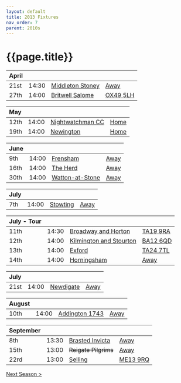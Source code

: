 ```yaml
---
layout: default
title: 2013 Fixtures
nav_order: 7
parent: 2010s
---
```


# {{page.title}}

| April |  |  |  |
|:---|:---|:---|:---|
| 21st | 14:30 | [Middleton Stoney](middleton-stoney) | [Away](https://goo.gl/maps/NKG1fHyPgmci55aGA) |
| 27th | 14:00 | [Britwell Salome](britwell-salome) | [OX49 5LH](https://goo.gl/maps/CGgpPNyQhotADDFs9) |

| May |  |  |  |
|:---|:---|:---|:---|
| 12th | 14:00 | [Nightwatchman CC](nightwatchman) | [Home](https://goo.gl/maps/w2skeCXwzZTEh7e26) |
| 19th | 14:00 | [Newington](newington) | [Home](https://goo.gl/maps/w2skeCXwzZTEh7e26) |

| June |  |  |  |
|:---|:---|:---|:---|
| 9th | 14:00 | [Frensham](frensham) | [Away](https://goo.gl/maps/NKG1fHyPgmci55aGA) |
| 16th | 14:00 | [The Herd](the-herd) | [Away](https://goo.gl/maps/w2skeCXwzZTEh7e26) |
| 30th | 14:00 | [Watton-at-Stone](watton-at-stone) | [Away](https://goo.gl/maps/JPBQawMsjLgYtVHk9) |

| July |  |  |  |
|:---|:---|:---|:---|
| 7th | 14:00 | [Stowting](stowting) | [Away](https://goo.gl/maps/3Br4woRQXRqh9Uje8) |

| July - Tour |  |  |  |
|:---|:---|:---|:---|
| 11th | 14:30 | [Broadway and Horton](broadway-and-horton) | [TA19 9RA](https://goo.gl/maps/ULbmC6LSX5HSAe8U6) |
| 12th | 14:00 | [Kilmington and Stourton](kilmington-and-stourton) | [BA12 6QD](https://goo.gl/maps/6q53XChZh9A2) |
| 13th | 14:00 | [Exford](exford) | [TA24 7TL](https://goo.gl/maps/fF9q6YYzDXm3mtrf6) |
| 14th | 14:00 | [Horningsham](horningsham) | [Away](https://goo.gl/maps/SNpXcsajYDXfjmff7) |

| July |  |  |  |
|:---|:---|:---|:---|
| 21st | 14:00 | [Newdigate](newdigate) | [Away](https://goo.gl/maps/9uAr2nHj19CJDEjw6) |

| August |  |  |  |
|:---|:---|:---|:---|
| 10th | 14:00 | [Addington 1743](addington-1743) | [Away](https://goo.gl/maps/R8xcTWDgF3ZPmChc6) |

| September |  |  |  |
|:---|:---|:---|:---|
| 8th | 13:30 | [Brasted Invicta](brasted-invicta) | [Away](https://goo.gl/maps/572BWRknBEd9CEvUA) |
| 15th | 13:00 | <del>Reigate Pilgrims</del> | [Away](https://goo.gl/maps/z54KDhWLtQreY6xy9) |
| 22rd | 13:00 | [Selling](selling) | [ME13 9RQ](https//goo.gl/maps/QeLhjBkEbJr) |

[Next Season >](2014)